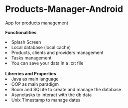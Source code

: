 # Products-Manager-Android
App for products management

<b>Functionalities</b>
<li>Splash Screen</li>
<li>Local database (local cache)</li>
<li>Products, clients and providers management</li>
<li>Tasks management</li>
<li>You can save your data in a .txt file</li>

<br>
<b>Libreries and Properties</b>
<br>

<li>Java as main language</li>
<li>OOP as main paradigm</li>
<li>Room and SQLite to create and manage the database</li>
<li>Asynctasks to interact with the db data</li>
<li>Unix  Timestamp to manage dates</li>

